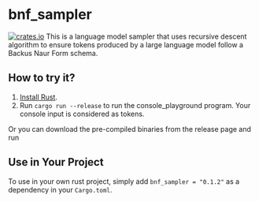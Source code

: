 # bnf_sampler
[![crates.io](https://img.shields.io/crates/v/bnf_sampler)](https://crates.io/crates/bnf_sampler)
This is a language model sampler that uses recursive descent algorithm to ensure tokens produced by a large language model follow a Backus Naur Form schema.
## How to try it?
1. [Install Rust](https://rustup.rs/).
2. Run `cargo run --release` to run the console_playground program. Your console input is considered as tokens. 

Or you can download the pre-compiled binaries from the release page and run

## Use in Your Project
To use in your own rust project, simply add `bnf_sampler = "0.1.2"` as a dependency in your `Cargo.toml`.